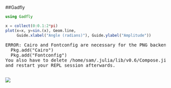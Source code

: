 ##Gadfly

````julia
using Gadfly

x = collect(0:0.1:2*pi)
plot(x=x, y=sin.(x), Geom.line,
     Guide.xlabel("Angle (radians)"), Guide.ylabel("Amplitude"))
````


<pre class="julia-error">
ERROR: Cairo and Fontconfig are necessary for the PNG backend. Run:
  Pkg.add&#40;&quot;Cairo&quot;&#41;
  Pkg.add&#40;&quot;Fontconfig&quot;&#41;
You also have to delete /home/sam/.julia/lib/v0.6/Compose.ji
and restart your REPL session afterwards.

</pre>

![](figures/gadfly_1_1.png)
